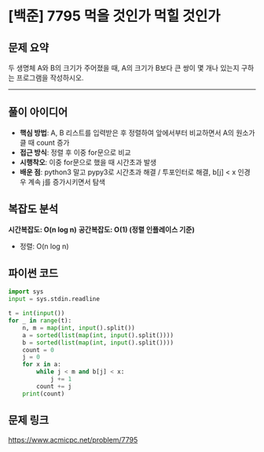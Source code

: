 # [백준] 7795 먹을 것인가 먹힐 것인가

## 문제 요약
두 생명체 A와 B의 크기가 주어졌을 때, A의 크기가 B보다 큰 쌍이 몇 개나 있는지 구하는 프로그램을 작성하시오.

***

## 풀이 아이디어
- **핵심 방법**: A, B 리스트를 입력받은 후 정렬하여 앞에서부터 비교하면서 A의 원소가 클 때 count 증가
- **접근 방식**: 정렬 후 이중 for문으로 비교
- **시행착오**: 이중 for문으로 했을 때 시간초과 발생
- **배운 점**: python3 말고 pypy3로 시간초과 해결 / 투포인터로 해결, b[j] < x 인경우 계속 j를 증가시키면서 탐색

## 복잡도 분석
**시간복잡도: O(n log n)**
**공간복잡도: O(1) (정렬 인플레이스 기준)**
- 정렬: O(n log n)

## 파이썬 코드
```python
import sys
input = sys.stdin.readline

t = int(input())
for _ in range(t):
    n, m = map(int, input().split())
    a = sorted(list(map(int, input().split())))
    b = sorted(list(map(int, input().split())))
    count = 0
    j = 0
    for x in a:
        while j < m and b[j] < x:
            j += 1
        count += j
    print(count)
```

## 문제 링크
https://www.acmicpc.net/problem/7795
